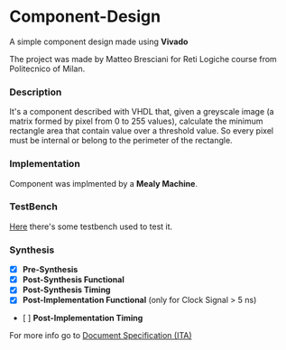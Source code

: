 # Component-Design 
A simple component design made using **Vivado**

The project was made by Matteo Bresciani for Reti Logiche course from Politecnico of Milan.

### Description 
It's a component described with VHDL that, given a greyscale image (a matrix formed by pixel from 0 to 255 values), calculate the minimum rectangle area that contain value over a threshold value.
So every pixel must be internal or belong to the perimeter of the rectangle.

### Implementation 
Component was implmented by a **Mealy Machine**. 

### TestBench
[Here](https://github.com/bresc19/Component-Design-/tree/master/TestBench) there's some testbench used to test it.

### Synthesis
- [x] **Pre-Synthesis**
- [x] **Post-Synthesis Functional**
- [x] **Post-Synthesis Timing**
- [x] **Post-Implementation Functional** (only for Clock Signal > 5 ns)
- [ ] **Post-Implementation Timing** 


For more info go to  [Document Specification (ITA)](https://github.com/bresc19/Component-Design-/blob/master/Info.pdf)
